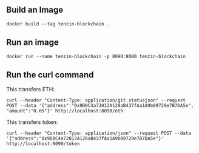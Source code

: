 ## Build an Image ##

```docker build --tag tenzin-blockchain .```


## Run an image ##

```docker run --name tenzin-blockchain -p 8090:8080 tenzin-blockchain```

## Run the curl command ##

This transfers ETH:

```curl --header "Content-Type: application/git statusjson" --request POST --data '{"address":"0x9D0C4a72012A128aB437fAa1A9b09729e7B7DA5e", "amount":"0.05"}' http://localhost:8090/eth```

This transfers token:

```curl --header "Content-Type: application/json" --request POST --data '{"address":"0x9D0C4a72012A128aB437fAa1A9b09729e7B7DA5e"}' http://localhost:8090/token```

